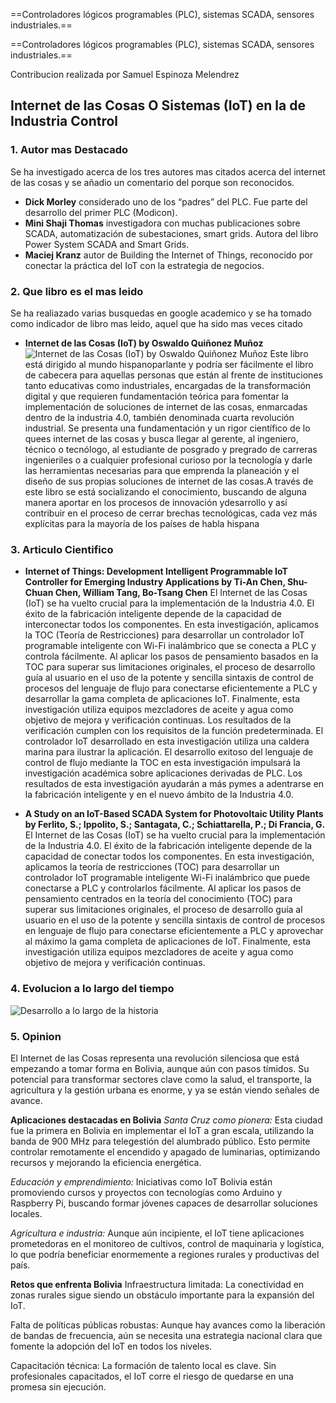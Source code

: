 
==Controladores lógicos programables (PLC),
sistemas SCADA, sensores industriales.==


==Controladores lógicos programables (PLC),
sistemas SCADA, sensores industriales.==

Contribucion realizada por Samuel Espinoza Melendrez

## Internet de las Cosas O Sistemas (IoT) en la de Industria Control ##

### 1. Autor mas Destacado ###
Se ha investigado acerca de los tres autores mas citados acerca del internet de las cosas y se añadio un comentario del porque son reconocidos.
* **Dick Morley**  considerado uno de los “padres” del PLC. Fue parte del desarrollo del primer PLC (Modicon).
* **Mini Shaji Thomas**  investigadora con muchas publicaciones sobre SCADA, automatización de subestaciones, smart grids. Autora del libro Power System SCADA and Smart Grids.
* **Maciej Kranz**  autor de Building the Internet of Things, reconocido por conectar la práctica del IoT con la estrategia de negocios.

### 2. Que libro es el mas leido ###
Se ha realiazado varias busquedas en google academico y se ha tomado como indicador de libro mas leido, aquel que ha sido mas veces citado 
* **Internet de las Cosas (IoT) by Oswaldo Quiñonez Muñoz**
![Internet de las Cosas (IoT) by Oswaldo Quiñonez Muñoz](https://books.google.com.bo/books/publisher/content?id=vnnEDwAAQBAJ&hl=es&pg=PP1&img=1&zoom=3&sig=ACfU3U1LGLXsbpmfCfWl6cvnmcq2u1hZEg&w=1280)
Este libro está dirigido al mundo hispanoparlante y podría ser fácilmente el libro de cabecera para aquellas personas que están al frente de instituciones tanto educativas como industriales, encargadas de la transformación digital y que requieren fundamentación teórica para fomentar la implementación de soluciones de internet de las cosas, enmarcadas dentro de la industria 4.0, también denominada cuarta revolución industrial. Se presenta una fundamentación y un rigor científico de lo quees internet de las cosas y busca llegar al gerente, al ingeniero, técnico o tecnólogo, al estudiante de posgrado y pregrado de carreras ingenieriles o a cualquier profesional curioso por la tecnología y darle las herramientas necesarias para que emprenda la planeación y el diseño de sus propias soluciones de internet de las cosas.A través de este libro se está socializando el conocimiento, buscando de alguna manera aportar en los procesos de innovación ydesarrollo y así contribuir en el proceso de cerrar brechas tecnológicas, cada vez más explícitas para la mayoría de los países de habla hispana

### 3. Articulo Cientifico ###
* **Internet of Things: Development Intelligent Programmable IoT Controller for Emerging Industry Applications by Ti-An Chen, Shu-Chuan Chen, William Tang, Bo-Tsang Chen**
El Internet de las Cosas (IoT) se ha vuelto crucial para la implementación de la Industria 4.0. El éxito de la fabricación inteligente depende de la capacidad de interconectar todos los componentes. En esta investigación, aplicamos la TOC (Teoría de Restricciones) para desarrollar un controlador IoT programable inteligente con Wi-Fi inalámbrico que se conecta a PLC y controla fácilmente. Al aplicar los pasos de pensamiento basados en la TOC para superar sus limitaciones originales, el proceso de desarrollo guía al usuario en el uso de la potente y sencilla sintaxis de control de procesos del lenguaje de flujo para conectarse eficientemente a PLC y desarrollar la gama completa de aplicaciones IoT. Finalmente, esta investigación utiliza equipos mezcladores de aceite y agua como objetivo de mejora y verificación continuas. Los resultados de la verificación cumplen con los requisitos de la función predeterminada. El controlador IoT desarrollado en esta investigación utiliza una caldera marina para ilustrar la aplicación. El desarrollo exitoso del lenguaje de control de flujo mediante la TOC en esta investigación impulsará la investigación académica sobre aplicaciones derivadas de PLC. Los resultados de esta investigación ayudarán a más pymes a adentrarse en la fabricación inteligente y en el nuevo ámbito de la Industria 4.0.

* **A Study on an IoT-Based SCADA System for Photovoltaic Utility Plants by Ferlito, S.; Ippolito, S.; Santagata, C.; Schiattarella, P.; Di Francia, G.**
El Internet de las Cosas (IoT) se ha vuelto crucial para la implementación de la Industria 4.0. El éxito de la fabricación inteligente depende de la capacidad de conectar todos los componentes. En esta investigación, aplicamos la teoría de restricciones (TOC) para desarrollar un controlador IoT programable inteligente Wi-Fi inalámbrico que puede conectarse a PLC y controlarlos fácilmente. Al aplicar los pasos de pensamiento centrados en la teoría del conocimiento (TOC) para superar sus limitaciones originales, el proceso de desarrollo guía al usuario en el uso de la potente y sencilla sintaxis de control de procesos en lenguaje de flujo para conectarse eficientemente a PLC y aprovechar al máximo la gama completa de aplicaciones de IoT. Finalmente, esta investigación utiliza equipos mezcladores de aceite y agua como objetivo de mejora y verificación continuas.

### 4. Evolucion a lo largo del tiempo ###
![Desarrollo a lo largo de la historia]([https://books.google.com.bo/books/publisher/content?id=vnnEDwAAQBAJ&hl=es&pg=PP1&img=1&zoom=3&sig=ACfU3U1LGLXsbpmfCfWl6cvnmcq2u1hZEg&w=1280](https://books.google.com/ngrams/graph?content=Internet+de+las+Cosas+&year_start=1800&year_end=2022&corpus=en&smoothing=3))

### 5. Opinion ###
El Internet de las Cosas representa una revolución silenciosa que está empezando a tomar forma en Bolivia, aunque aún con pasos tímidos. Su potencial para transformar sectores clave como la salud, el transporte, la agricultura y la gestión urbana es enorme, y ya se están viendo señales de avance.

**Aplicaciones destacadas en Bolivia**
*Santa Cruz como pionera:* Esta ciudad fue la primera en Bolivia en implementar el IoT a gran escala, utilizando la banda de 900 MHz para telegestión del alumbrado público. Esto permite controlar remotamente el encendido y apagado de luminarias, optimizando recursos y mejorando la eficiencia energética.

*Educación y emprendimiento:* Iniciativas como IoT Bolivia están promoviendo cursos y proyectos con tecnologías como Arduino y Raspberry Pi, buscando formar jóvenes capaces de desarrollar soluciones locales.

*Agricultura e industria:* Aunque aún incipiente, el IoT tiene aplicaciones prometedoras en el monitoreo de cultivos, control de maquinaria y logística, lo que podría beneficiar enormemente a regiones rurales y productivas del país.

**Retos que enfrenta Bolivia**
Infraestructura limitada: La conectividad en zonas rurales sigue siendo un obstáculo importante para la expansión del IoT.

Falta de políticas públicas robustas: Aunque hay avances como la liberación de bandas de frecuencia, aún se necesita una estrategia nacional clara que fomente la adopción del IoT en todos los niveles.

Capacitación técnica: La formación de talento local es clave. Sin profesionales capacitados, el IoT corre el riesgo de quedarse en una promesa sin ejecución.
